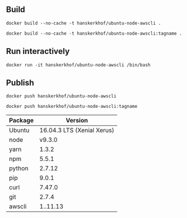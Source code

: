 


## Build
    docker build --no-cache -t hanskerkhof/ubuntu-node-awscli .

    docker build --no-cache -t hanskerkhof/ubuntu-node-awscli:tagname .

## Run interactively
    docker run -it hanskerkhof/ubuntu-node-awscli /bin/bash

## Publish
    docker push hanskerkhof/ubuntu-node-awscli

    docker push hanskerkhof/ubuntu-node-awscli:tagname

| Package     | Version                    |
| ------------|----------------------------|
| Ubuntu      | 16.04.3 LTS (Xenial Xerus) |
| node        | v9.3.0                     |
| yarn        | 1.3.2                      |
| npm         | 5.5.1                      |
| python      | 2.7.12                     |
| pip         | 9.0.1                      |
| curl        | 7.47.0                     |
| git         | 2.7.4                      |
| awscli      | 1..11.13                  |


